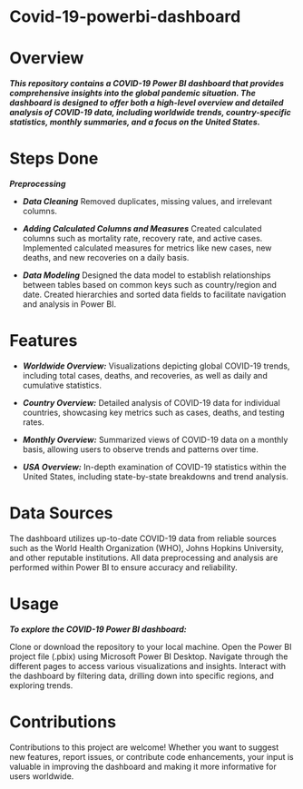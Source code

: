 # Covid-19-powerbi-dashboard
# Overview
***This repository contains a COVID-19 Power BI dashboard that provides comprehensive insights into the global pandemic situation. The dashboard is designed to offer both a high-level overview and detailed analysis of COVID-19 data, including worldwide trends, country-specific statistics, monthly summaries, and a focus on the United States.***

# Steps Done
***Preprocessing***

- ***Data Cleaning***
Removed duplicates, missing values, and irrelevant columns.

- ***Adding Calculated Columns and Measures***
Created calculated columns such as mortality rate, recovery rate, and active cases. Implemented calculated measures for metrics like new cases, new deaths, and new recoveries on a daily basis.

- ***Data Modeling***
Designed the data model to establish relationships between tables based on common keys such as country/region and date. Created hierarchies and sorted data fields to facilitate navigation and analysis in Power BI.

# Features 

- ***Worldwide Overview:*** Visualizations depicting global COVID-19 trends, including total cases, deaths, and recoveries, as well as daily and cumulative statistics.

- ***Country Overview:*** Detailed analysis of COVID-19 data for individual countries, showcasing key metrics such as cases, deaths, and testing rates.

- ***Monthly Overview:*** Summarized views of COVID-19 data on a monthly basis, allowing users to observe trends and patterns over time.

- ***USA Overview:*** In-depth examination of COVID-19 statistics within the United States, including state-by-state breakdowns and trend analysis.


# Data Sources

The dashboard utilizes up-to-date COVID-19 data from reliable sources such as the World Health Organization (WHO), Johns Hopkins University, and other reputable institutions. All data preprocessing and analysis are performed within Power BI to ensure accuracy and reliability.

# Usage
***To explore the COVID-19 Power BI dashboard:***

Clone or download the repository to your local machine.
Open the Power BI project file (.pbix) using Microsoft Power BI Desktop.
Navigate through the different pages to access various visualizations and insights.
Interact with the dashboard by filtering data, drilling down into specific regions, and exploring trends.

# Contributions

Contributions to this project are welcome! Whether you want to suggest new features, report issues, or contribute code enhancements, your input is valuable in improving the dashboard and making it more informative for users worldwide.
